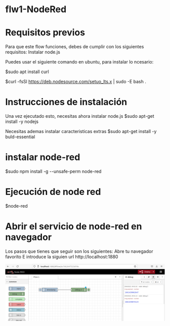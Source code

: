 # flw1-NodeRed

# Requisitos previos
Para que este flow funciones, debes de cumplir con los siguientes requisitos:
Instalar node.js

Puedes usar el siguiente comando en ubuntu, para instalar lo ncesario:

$sudo apt install curl

$curl -fsSl https://deb.nodesource.com/setuo_lts.x | sudo -E bash .

# Instrucciones de instalación
Una vez ejecutado esto, necesitas ahora instalar node.js
$sudo apt-get install -y nodejs

Necesitas ademas instalar caracteristicas extras
$sudo apt-get install -y buld-essential

# instalar node-red

$sudo npm install -g --unsafe-perm node-red

# Ejecución de node red

$node-red

# Abrir el servicio de node-red en navegador

Los pasos que tienes que seguir son los siguientes:
Abre tu navegador favorito
E introduce la siguien url http://localhost:1880

<img src='./flw1-node-red.png'>






